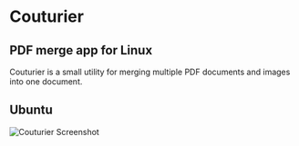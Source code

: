 # Couturier

## PDF merge app for Linux 
Couturier is a small utility for merging multiple PDF documents and images into one document.

## Ubuntu
![Couturier Screenshot](http://dl.dropbox.com/u/1111373/Couturier/Couturier.png)
